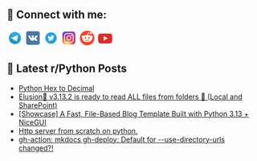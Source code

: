 ## 🔎 Connect with me:
[<img src="https://github.com/bullbesh/bullbesh/blob/main/images/Telegram.png" width="32" height="32" />](https://t.me/bullbesh)
[<img src="https://github.com/bullbesh/bullbesh/blob/main/images/VK.png" width="32" height="32" />](https://vk.com/bullbesh)
[<img src="https://github.com/bullbesh/bullbesh/blob/main/images/Twitter.png" width="32" height="32" />](https://twitter.com/bullbesh1)
[<img src="https://github.com/bullbesh/bullbesh/blob/main/images/Instagram.png" width="32" height="32" />](https://www.instagram.com/bullbesh)
[<img src="https://github.com/bullbesh/bullbesh/blob/main/images/Reddit.png" width="32" height="32" />](https://www.reddit.com/user/bullbesh)
[<img src="https://github.com/bullbesh/bullbesh/blob/main/images/YouTube.png" width="32" height="32" />](https://www.youtube.com/channel/UCtfjRs6uzgq5mfm8S06WTcg)

## 📕 Latest r/Python Posts
<!-- BLOG-POST-LIST:START -->
- [Python Hex to Decimal](https://www.reddit.com/r/Python/comments/1mfy2ba/python_hex_to_decimal/)
- [Elusion🦎 v3.13.2 is ready to read ALL files from folders 📁 &lpar;Local and SharePoint&rpar;](https://www.reddit.com/r/Python/comments/1mfxk21/elusion_v3132_is_ready_to_read_all_files_from/)
- [[Showcase] A Fast, File-Based Blog Template Built with Python 3.13 + NiceGUI](https://www.reddit.com/r/Python/comments/1mfve6s/showcase_a_fast_filebased_blog_template_built/)
- [Http server from scratch on python.](https://www.reddit.com/r/Python/comments/1mfpy4d/http_server_from_scratch_on_python/)
- [gh-action: mkdocs gh-deploy: Default for --use-directory-urls changed?!](https://www.reddit.com/r/Python/comments/1mfp8iu/ghaction_mkdocs_ghdeploy_default_for/)
<!-- BLOG-POST-LIST:END -->
